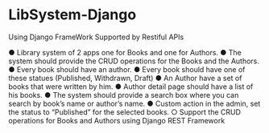 # LibSystem-Django
Using Django FrameWork Supported by Restiful APIs


● Library system of 2 apps one for Books and one for Authors.
● The system should provide the CRUD operations for the Books and the Authors.
● Every book should have an author.
● Every book should have one of these statues (Published, Withdrawn, Draft)
● An Author have a set of books that were written by him.
● Author detail page should have a list of his books.
● The system should provide a search box where you can search by book’s name or
author’s name.
● Custom action in the admin, set the status to “Published” for the selected books.
○ Support the CRUD operations for Books and Authors using Django REST Framework

